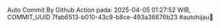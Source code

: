Auto Commit By Github Action pada: 2025-04-05 01:27:52 WIB, COMMIT_UUID 7fab6513-b010-43c9-b8ce-493a36676b23 #autohijau🗿
